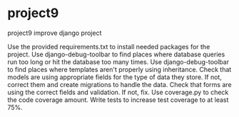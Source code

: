 # project9
 project9 improve django project

 Use the provided requirements.txt to install needed packages for the project.
 Use django-debug-toolbar to find places where database queries run too long or hit the database too many times.
 Use django-debug-toolbar to find places where templates aren't properly using inheritance.
 Check that models are using appropriate fields for the type of data they store. If not, correct them and create migrations to handle the data.
 Check that forms are using the correct fields and validation. If not, fix.
 Use coverage.py to check the code coverage amount. Write tests to increase test coverage to at least 75%.
